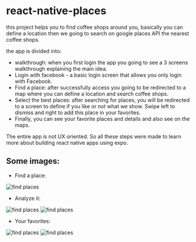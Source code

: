 # react-native-places

this project helps you to find coffee shops around you, basically you can define a location then we going to search on google places API the nearest coffee shops. 

the app is divided into:

- walkthrough: when you first login the app you going to see a 3 screens walkthrough explaining the main idea.
- Login with facebook - a basic login screen that allows you only login with Facebook.
- Find a place: after successfully access you going to be redirected to a map where you can define a location and search coffee shops.
- Select the best places: after searching for places, you will be redirected to a screen to define if you like or not what we show. Swipe left to dismiss and right to add this place in your favorites.
- Finally, you can see your favorite places and details and also see on the maps. 

The entire app is not UX oriented. So all these steps were made to learn more about building react native apps using expo. 

## Some images: 

- Find a place:

![find places](docs/search.png)

- Analyze it:

![find places](docs/places.png)
![find places](docs/selecet.png) 

- Your favorites:

![find places](docs/review.png)
![find places](docs/detail.png)

